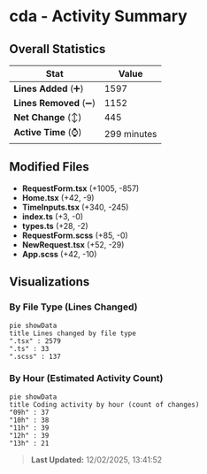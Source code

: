# cda - Activity Summary 

## Overall Statistics

| Stat                   | Value                                                             |
| ---------------------- | ----------------------------------------------------------------- |
| **Lines Added** (➕)   | 1597                                          |
| **Lines Removed** (➖) | 1152                                        |
| **Net Change** (↕)    | 445                |
| **Active Time** (⌚)   | 299 minutes |


## Modified Files
- **RequestForm.tsx** (+1005, -857)
- **Home.tsx** (+42, -9)
- **TimeInputs.tsx** (+340, -245)
- **index.ts** (+3, -0)
- **types.ts** (+28, -2)
- **RequestForm.scss** (+85, -0)
- **NewRequest.tsx** (+52, -29)
- **App.scss** (+42, -10)

## Visualizations

### By File Type (Lines Changed)

```mermaid
pie showData
title Lines changed by file type
".tsx" : 2579
".ts" : 33
".scss" : 137
```

### By Hour (Estimated Activity Count)

```mermaid
pie showData
title Coding activity by hour (count of changes)
"09h" : 37
"10h" : 38
"11h" : 39
"12h" : 39
"13h" : 21
```


> **Last Updated:** 12/02/2025, 13:41:52